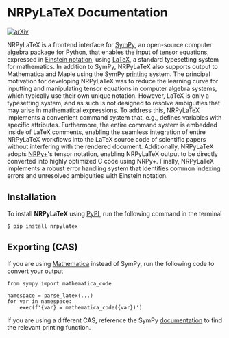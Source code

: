 # NRPyLaTeX Documentation
[![arXiv](https://img.shields.io/badge/arXiv-2111.05861-B31B1B)](https://arxiv.org/abs/2111.05861)

NRPyLaTeX is a frontend interface for [SymPy](https://www.sympy.org/en/index.html), an open-source computer algebra package for Python, that enables the input of tensor equations, expressed in [Einstein notation](https://en.wikipedia.org/wiki/Einstein_notation), using [LaTeX](https://en.wikipedia.org/wiki/LaTeX), a standard typesetting system for mathematics. In addition to SymPy, NRPyLaTeX also supports output to Mathematica and Maple using the SymPy [printing](https://docs.sympy.org/latest/modules/printing.html) system. The principal motivation for developing NRPyLaTeX was to reduce the learning curve for inputting and manipulating tensor equations in computer algebra systems, which typically use their own unique notation. However, LaTeX is only a typesetting system, and as such is not designed to resolve ambiguities that may arise in mathematical expressions. To address this, NRPyLaTeX implements a convenient command system that, e.g., defines variables with specific attributes. Furthermore, the entire command system is embedded inside of LaTeX comments, enabling the seamless integration of entire NRPyLaTeX workflows into the LaTeX source code of scientific papers without interfering with the rendered document. Additionally, NRPyLaTeX adopts [NRPy+](https://github.com/zachetienne/nrpytutorial)'s tensor notation, enabling NRPyLaTeX output to be directly converted into highly optimized C code using NRPy+. Finally, NRPyLaTeX implements a robust error handling system that identifies common indexing errors and unresolved ambiguities with Einstein notation.

## Installation

To install **NRPyLaTeX** using [PyPI](https://pypi.org/project/nrpylatex/), run the following command in the terminal

    $ pip install nrpylatex

## Exporting (CAS)

If you are using [Mathematica](https://www.wolfram.com/mathematica/) instead of SymPy, run the following code to convert your output

    from sympy import mathematica_code
    
    namespace = parse_latex(...)
    for var in namespace:
        exec(f'{var} = mathematica_code({var})')

If you are using a different CAS, reference the SymPy [documentation](https://docs.sympy.org/latest/modules/printing.html) to find the relevant printing function.
